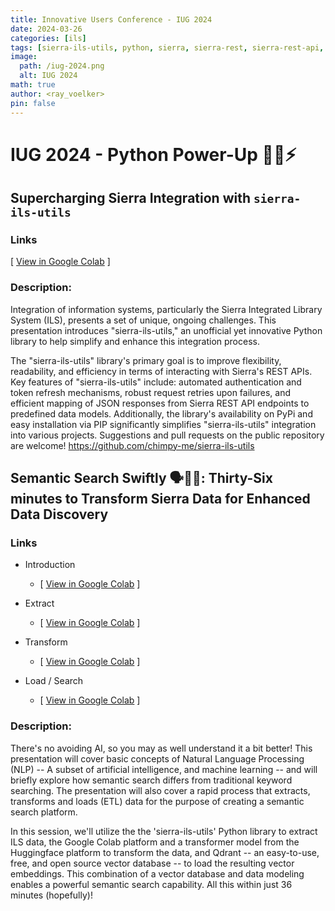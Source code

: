 ```yaml
---
title: Innovative Users Conference - IUG 2024
date: 2024-03-26
categories: [ils]
tags: [sierra-ils-utils, python, sierra, sierra-rest, sierra-rest-api, presentation]     # TAG names should always be lowercase
image:
  path: /iug-2024.png
  alt: IUG 2024
math: true
author: <ray_voelker>
pin: false
---
```


# IUG 2024 - Python Power-Up 🐍🍄⚡

## Supercharging Sierra Integration with `sierra-ils-utils`

### Links

[ [View in Google Colab](https://colab.research.google.com/gist/rayvoelker/a5e532c0e9a13c7af3c257c4029599e0) ]

### Description:

Integration of information systems, particularly the Sierra Integrated Library System (ILS), presents a set of unique, ongoing challenges. This presentation introduces "sierra-ils-utils," an unofficial yet innovative Python library to help simplify and enhance this integration process.

The "sierra-ils-utils" library's primary goal is to improve flexibility, readability, and efficiency in terms of interacting with
Sierra's REST APIs. Key features of "sierra-ils-utils" include: automated authentication and token refresh mechanisms, robust request retries upon failures, and efficient mapping of JSON responses from Sierra REST API endpoints to predefined data models. Additionally, the library's availability on PyPi and easy installation via PIP significantly simplifies "sierra-ils-utils" integration into various projects. Suggestions and pull requests on the public repository are welcome! https://github.com/chimpy-me/sierra-ils-utils


## Semantic Search Swiftly 🗣️🔎🚀: Thirty-Six minutes to Transform Sierra Data for Enhanced Data Discovery

### Links

- Introduction
  
  - [ [View in Google Colab](https://colab.research.google.com/gist/rayvoelker/b788c7313ad693b9080f0139aba7d33c) ]

- Extract
  - [ [View in Google Colab](https://colab.research.google.com/gist/rayvoelker/0766786d19d706135e36244cb34a8930) ]

- Transform
  - [ [View in Google Colab](https://colab.research.google.com/gist/rayvoelker/cd603ca454384c782dd75a8e0e347499) ]

- Load / Search
  - [ [View in Google Colab](https://colab.research.google.com/gist/rayvoelker/ea90bae75a9fc339fb665de51632e42f) ]


### Description:

There's no avoiding AI, so you may as well understand it a bit better! This presentation will cover basic concepts of Natural Language Processing (NLP) -- A subset of artificial intelligence, and machine learning -- and will briefly explore how semantic search differs from traditional keyword searching. The presentation will also cover a rapid process that extracts, transforms and loads (ETL) data for the purpose of creating a semantic search platform. 

In this session, we'll utilize the the 'sierra-ils-utils' Python library to extract ILS data, the Google Colab platform and a transformer model from the Huggingface platform to transform the data, and Qdrant -- an easy-to-use, free, and open source vector database -- to load the resulting vector embeddings. This combination of a vector database and data modeling enables a powerful semantic search capability. All this within just 36 minutes (hopefully)!



